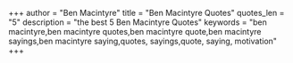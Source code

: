 +++
author = "Ben Macintyre"
title = "Ben Macintyre Quotes"
quotes_len = "5"
description = "the best 5 Ben Macintyre Quotes"
keywords = "ben macintyre,ben macintyre quotes,ben macintyre quote,ben macintyre sayings,ben macintyre saying,quotes, sayings,quote, saying, motivation"
+++
